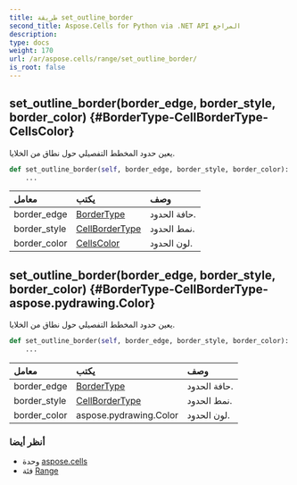 ```yaml
---
title: طريقة set_outline_border
second_title: Aspose.Cells for Python via .NET API المراجع
description:
type: docs
weight: 170
url: /ar/aspose.cells/range/set_outline_border/
is_root: false
---
```

##  set_outline_border(border_edge, border_style, border_color) {#BorderType-CellBorderType-CellsColor}
يعين حدود المخطط التفصيلي حول نطاق من الخلايا.



```python
def set_outline_border(self, border_edge, border_style, border_color):
    ...
```


| معامل| يكتب| وصف|
| :- | :- | :- |
| border_edge | [BorderType](/cells/python-net/ar/aspose.cells/bordertype) | حافة الحدود.|
| border_style | [CellBorderType](/cells/python-net/ar/aspose.cells/cellbordertype) | نمط الحدود.|
| border_color | [CellsColor](/cells/python-net/ar/aspose.cells/cellscolor) | لون الحدود.|


##  set_outline_border(border_edge, border_style, border_color) {#BorderType-CellBorderType-aspose.pydrawing.Color}
يعين حدود المخطط التفصيلي حول نطاق من الخلايا.



```python
def set_outline_border(self, border_edge, border_style, border_color):
    ...
```


| معامل| يكتب| وصف|
| :- | :- | :- |
| border_edge | [BorderType](/cells/python-net/ar/aspose.cells/bordertype) | حافة الحدود.|
| border_style | [CellBorderType](/cells/python-net/ar/aspose.cells/cellbordertype) | نمط الحدود.|
| border_color | aspose.pydrawing.Color | لون الحدود.|



###  أنظر أيضا
* وحدة [aspose.cells](../../)
* فئة [Range](/cells/python-net/ar/aspose.cells/range)
